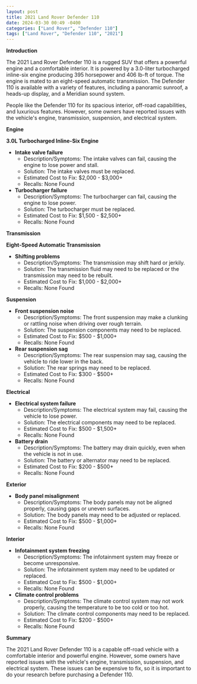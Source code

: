 ```yaml
---
layout: post
title: 2021 Land Rover Defender 110
date: 2024-03-30 00:49 -0400
categories: ["Land Rover", "Defender 110"]
tags: ["Land Rover", "Defender 110", "2021"]
---
```

**Introduction**

The 2021 Land Rover Defender 110 is a rugged SUV that offers a powerful engine and a comfortable interior. It is powered by a 3.0-liter turbocharged inline-six engine producing 395 horsepower and 406 lb-ft of torque. The engine is mated to an eight-speed automatic transmission. The Defender 110 is available with a variety of features, including a panoramic sunroof, a heads-up display, and a Meridian sound system.

People like the Defender 110 for its spacious interior, off-road capabilities, and luxurious features. However, some owners have reported issues with the vehicle's engine, transmission, suspension, and electrical system.

**Engine**

**3.0L Turbocharged Inline-Six Engine**

* **Intake valve failure**
    * Description/Symptoms: The intake valves can fail, causing the engine to lose power and stall.
    * Solution: The intake valves must be replaced.
    * Estimated Cost to Fix: $2,000 - $3,000+
    * Recalls: None Found
* **Turbocharger failure**
    * Description/Symptoms: The turbocharger can fail, causing the engine to lose power.
    * Solution: The turbocharger must be replaced.
    * Estimated Cost to Fix: $1,500 - $2,500+
    * Recalls: None Found

**Transmission**

**Eight-Speed Automatic Transmission**

* **Shifting problems**
    * Description/Symptoms: The transmission may shift hard or jerkily.
    * Solution: The transmission fluid may need to be replaced or the transmission may need to be rebuilt.
    * Estimated Cost to Fix: $1,000 - $2,000+
    * Recalls: None Found

**Suspension**

* **Front suspension noise**
    * Description/Symptoms: The front suspension may make a clunking or rattling noise when driving over rough terrain.
    * Solution: The suspension components may need to be replaced.
    * Estimated Cost to Fix: $500 - $1,000+
    * Recalls: None Found
* **Rear suspension sag**
    * Description/Symptoms: The rear suspension may sag, causing the vehicle to ride lower in the back.
    * Solution: The rear springs may need to be replaced.
    * Estimated Cost to Fix: $300 - $500+
    * Recalls: None Found

**Electrical**

* **Electrical system failure**
    * Description/Symptoms: The electrical system may fail, causing the vehicle to lose power.
    * Solution: The electrical components may need to be replaced.
    * Estimated Cost to Fix: $500 - $1,500+
    * Recalls: None Found
* **Battery drain**
    * Description/Symptoms: The battery may drain quickly, even when the vehicle is not in use.
    * Solution: The battery or alternator may need to be replaced.
    * Estimated Cost to Fix: $200 - $500+
    * Recalls: None Found

**Exterior**

* **Body panel misalignment**
    * Description/Symptoms: The body panels may not be aligned properly, causing gaps or uneven surfaces.
    * Solution: The body panels may need to be adjusted or replaced.
    * Estimated Cost to Fix: $500 - $1,000+
    * Recalls: None Found

**Interior**

* **Infotainment system freezing**
    * Description/Symptoms: The infotainment system may freeze or become unresponsive.
    * Solution: The infotainment system may need to be updated or replaced.
    * Estimated Cost to Fix: $500 - $1,000+
    * Recalls: None Found
* **Climate control problems**
    * Description/Symptoms: The climate control system may not work properly, causing the temperature to be too cold or too hot.
    * Solution: The climate control components may need to be replaced.
    * Estimated Cost to Fix: $200 - $500+
    * Recalls: None Found

**Summary**

The 2021 Land Rover Defender 110 is a capable off-road vehicle with a comfortable interior and powerful engine. However, some owners have reported issues with the vehicle's engine, transmission, suspension, and electrical system. These issues can be expensive to fix, so it is important to do your research before purchasing a Defender 110.
